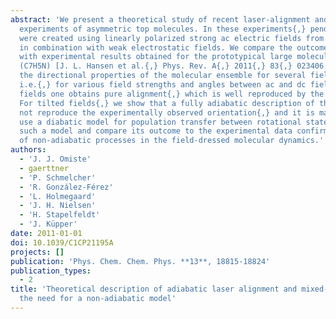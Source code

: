 ```yaml
---
abstract: 'We present a theoretical study of recent laser-alignment and mixed-field-orientation
  experiments of asymmetric top molecules. In these experiments{,} pendular states
  were created using linearly polarized strong ac electric fields from pulsed lasers
  in combination with weak electrostatic fields. We compare the outcome of our calculations
  with experimental results obtained for the prototypical large molecule benzonitrile
  (C7H5N) [J. L. Hansen et al.{,} Phys. Rev. A{,} 2011{,} 83{,} 023406.] and explore
  the directional properties of the molecular ensemble for several field configurations{,}
  i.e.{,} for various field strengths and angles between ac and dc fields. For perpendicular
  fields one obtains pure alignment{,} which is well reproduced by the simulations.
  For tilted fields{,} we show that a fully adiabatic description of the process does
  not reproduce the experimentally observed orientation{,} and it is mandatory to
  use a diabatic model for population transfer between rotational states. We develop
  such a model and compare its outcome to the experimental data confirming the importance
  of non-adiabatic processes in the field-dressed molecular dynamics.'
authors:
  - 'J. J. Omiste'
  - gaerttner
  - 'P. Schmelcher'
  - 'R. González-Férez'
  - 'L. Holmegaard'
  - 'J. H. Nielsen'
  - 'H. Stapelfeldt'
  - 'J. Küpper'
date: 2011-01-01
doi: 10.1039/C1CP21195A
projects: []
publication: 'Phys. Chem. Chem. Phys. **13**, 18815-18824'
publication_types:
  - 2
title: 'Theoretical description of adiabatic laser alignment and mixed-field orientation:
  the need for a non-adiabatic model'
---
```

